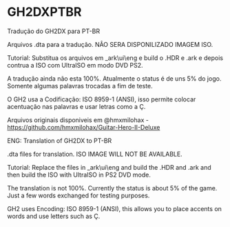 # GH2DXPTBR
Tradução do GH2DX para PT-BR

Arquivos .dta para a tradução. NÂO SERA DISPONILIZADO IMAGEM ISO. 

Tutorial: Substitua os arquivos em _ark\ui\eng e build o .HDR e .ark e depois contrua a ISO com UltraISO em modo DVD PS2.

A tradução ainda não esta 100%. Atualmente o status é de uns 5% do jogo. Somente algumas palavras trocadas a fim de teste.

O GH2 usa a Codificação: ISO 8959-1 (ANSI), isso permite colocar acentuação nas palavras e usar letras como a Ç. 

Arquivos originais disponiveis em @hmxmilohax - https://github.com/hmxmilohax/Guitar-Hero-II-Deluxe

ENG:
Translation of GH2DX to PT-BR

.dta files for translation. ISO IMAGE WILL NOT BE AVAILABLE.

Tutorial: Replace the files in _ark\ui\eng and build the .HDR and .ark and then build the ISO with UltraISO in PS2 DVD mode.

The translation is not 100%. Currently the status is about 5% of the game. Just a few words exchanged for testing purposes.

GH2 uses Encoding: ISO 8959-1 (ANSI), this allows you to place accents on words and use letters such as Ç.
